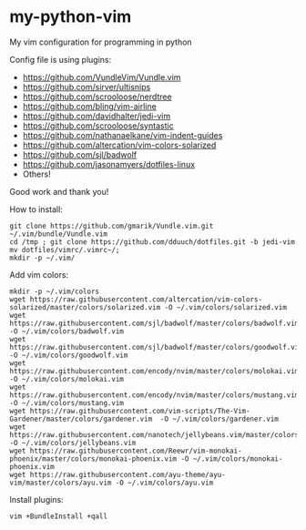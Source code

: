 # my-python-vim
My vim configuration for programming in python

Config file is using plugins:
* https://github.com/VundleVim/Vundle.vim
* https://github.com/sirver/ultisnips
* https://github.com/scrooloose/nerdtree
* https://github.com/bling/vim-airline
* https://github.com/davidhalter/jedi-vim
* https://github.com/scrooloose/syntastic
* https://github.com/nathanaelkane/vim-indent-guides
* https://github.com/altercation/vim-colors-solarized
* https://github.com/sjl/badwolf
* https://github.com/jasonamyers/dotfiles-linux
* Others!


Good work and thank you!


How to install:

    git clone https://github.com/gmarik/Vundle.vim.git ~/.vim/bundle/Vundle.vim
    cd /tmp ; git clone https://github.com/dduuch/dotfiles.git -b jedi-vim
    mv dotfiles/vimrc/.vimrc~/;
    mkdir -p ~/.vim/


Add vim colors:

    mkdir -p ~/.vim/colors
    wget https://raw.githubusercontent.com/altercation/vim-colors-solarized/master/colors/solarized.vim -O ~/.vim/colors/solarized.vim
    wget https://raw.githubusercontent.com/sjl/badwolf/master/colors/badwolf.vim -O ~/.vim/colors/badwolf.vim
    wget https://raw.githubusercontent.com/sjl/badwolf/master/colors/goodwolf.vim -O ~/.vim/colors/goodwolf.vim
    wget https://raw.githubusercontent.com/encody/nvim/master/colors/molokai.vim -O ~/.vim/colors/molokai.vim
    wget https://raw.githubusercontent.com/encody/nvim/master/colors/mustang.vim -O ~/.vim/colors/mustang.vim
    wget https://raw.githubusercontent.com/vim-scripts/The-Vim-Gardener/master/colors/gardener.vim  -O ~/.vim/colors/gardener.vim
    wget https://raw.githubusercontent.com/nanotech/jellybeans.vim/master/colors/jellybeans.vim -O ~/.vim/colors/jellybeans.vim
    wget https://raw.githubusercontent.com/Reewr/vim-monokai-phoenix/master/colors/monokai-phoenix.vim -O ~/.vim/colors/monokai-phoenix.vim
    wget https://raw.githubusercontent.com/ayu-theme/ayu-vim/master/colors/ayu.vim -O ~/.vim/colors/ayu.vim


Install plugins:

    vim +BundleInstall +qall
